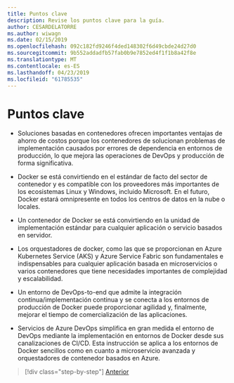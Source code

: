 ```yaml
---
title: Puntos clave
description: Revise los puntos clave para la guía.
author: CESARDELATORRE
ms.author: wiwagn
ms.date: 02/15/2019
ms.openlocfilehash: 092c182fd9246f4ded148302f6d49cbde24d27d0
ms.sourcegitcommit: 9b552addadfb57fab0b9e7852ed4f1f1b8a42f8e
ms.translationtype: MT
ms.contentlocale: es-ES
ms.lasthandoff: 04/23/2019
ms.locfileid: "61785535"
---
```

# <a name="key-takeaways"></a>Puntos clave

- Soluciones basadas en contenedores ofrecen importantes ventajas de ahorro de costos porque los contenedores de solucionan problemas de implementación causados por errores de dependencia en entornos de producción, lo que mejora las operaciones de DevOps y producción de forma significativa.

- Docker se está convirtiendo en el estándar de facto del sector de contenedor y es compatible con los proveedores más importantes de los ecosistemas Linux y Windows, incluido Microsoft. En el futuro, Docker estará omnipresente en todos los centros de datos en la nube o locales.

- Un contenedor de Docker se está convirtiendo en la unidad de implementación estándar para cualquier aplicación o servicio basados en servidor.

- Los orquestadores de docker, como las que se proporcionan en Azure Kubernetes Service (AKS) y Azure Service Fabric son fundamentales e indispensables para cualquier aplicación basada en microservicios o varios contenedores que tiene necesidades importantes de complejidad y escalabilidad.

- Un entorno de DevOps-to-end que admite la integración continua/implementación continua y se conecta a los entornos de producción de Docker puede proporcionar agilidad y, finalmente, mejorar el tiempo de comercialización de las aplicaciones.

- Servicios de Azure DevOps simplifica en gran medida el entorno de DevOps mediante la implementación en entornos de Docker desde sus canalizaciones de CI/CD. Esta instrucción se aplica a los entornos de Docker sencillos como en cuanto a microservicio avanzada y orquestadores de contenedor basados en Azure.

>[!div class="step-by-step"]
>[Anterior](../run-manage-monitor-docker-environments/monitor-containerized-application-services.md)
